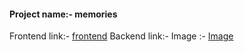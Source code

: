 #### Project name:- memories
Frontend link:- [frontend](https://quiet-phoenix-56b570.netlify.app/)
Backend link:- 
Image :- [Image](https://imgs.search.brave.com/3YX7KqOXLAFq-aT-syBGd6h7Skv3OuydTuCg0YFQM5U/rs:fit:759:225:1/g:ce/aHR0cHM6Ly90c2Ux/Lm1tLmJpbmcubmV0/L3RoP2lkPU9JUC5q/SHZUT1NGNzkyNEFo/NjNXN21venhRSGFF/byZwaWQ9QXBp)
